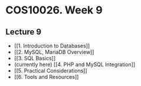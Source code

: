 # COS10026. Week 9
## Lecture 9
- [[1. Introduction to Databases]]
- [[2. MySQL, MariaDB Overview]]
- [[3. SQL Basics]]
- (currently here) [[4. PHP and MySQL Integration]]
- [[5. Practical Considerations]]
- [[6. Tools and Resources]]
